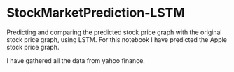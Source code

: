 # StockMarketPrediction-LSTM
Predicting and comparing the predicted stock price graph with the original stock price graph, using LSTM.
For this notebook I have predicted the Apple stock price graph.

I have gathered all the data from yahoo finance.
